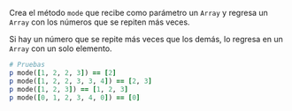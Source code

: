 Crea el método `mode` que recibe como parámetro un `Array` y regresa un `Array` con los números que se repiten más veces.

Si hay un número que se repite más veces que los demás, lo regresa en un `Array` con un solo elemento.

```ruby
# Pruebas
p mode([1, 2, 2, 3]) == [2]
p mode([1, 2, 2, 3, 3, 4]) == [2, 3]
p mode([1, 2, 3]) == [1, 2, 3]
p mode([0, 1, 2, 3, 4, 0]) == [0]
```
